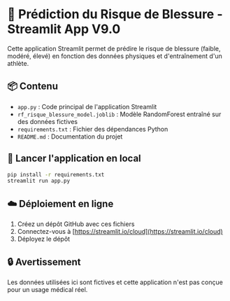 
# 🧠 Prédiction du Risque de Blessure - Streamlit App V9.0

Cette application Streamlit permet de prédire le risque de blessure (faible, modéré, élevé) en fonction des données physiques et d'entraînement d'un athlète.

## 📦 Contenu

- `app.py` : Code principal de l'application Streamlit
- `rf_risque_blessure_model.joblib` : Modèle RandomForest entraîné sur des données fictives
- `requirements.txt` : Fichier des dépendances Python
- `README.md` : Documentation du projet

## 🚀 Lancer l'application en local

```bash
pip install -r requirements.txt
streamlit run app.py
```

## ☁️ Déploiement en ligne

1. Créez un dépôt GitHub avec ces fichiers
2. Connectez-vous à [https://streamlit.io/cloud](https://streamlit.io/cloud)
3. Déployez le dépôt

## 🔒 Avertissement

Les données utilisées ici sont fictives et cette application n'est pas conçue pour un usage médical réel.
